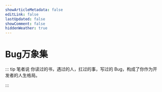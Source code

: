 ```yaml
---
showArticleMetadata: false
editLink: false
lastUpdated: false
showComment: false
hiddenWeather: true
---
```


# Bug万象集

::: tip 笔者说
你读过的书，遇过的人，扛过的事，写过的 Bug，构成了你作为开发者的人生格局。

:::
